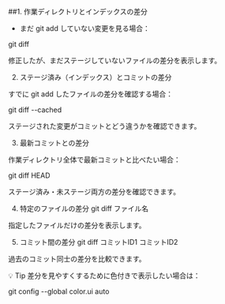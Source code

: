 ##1. 作業ディレクトリとインデックスの差分

- まだ git add していない変更を見る場合：

git diff


修正したが、まだステージしていないファイルの差分を表示します。

2. ステージ済み（インデックス）とコミットの差分

すでに git add したファイルの差分を確認する場合：

git diff --cached


ステージされた変更がコミットとどう違うかを確認できます。

3. 最新コミットとの差分

作業ディレクトリ全体で最新コミットと比べたい場合：

git diff HEAD


ステージ済み・未ステージ両方の差分を確認できます。

4. 特定のファイルの差分
git diff ファイル名


指定したファイルだけの差分を表示します。

5. コミット間の差分
git diff コミットID1 コミットID2


過去のコミット同士の差分を比較できます。

💡 Tip
差分を見やすくするために色付きで表示したい場合は：

git config --global color.ui auto

